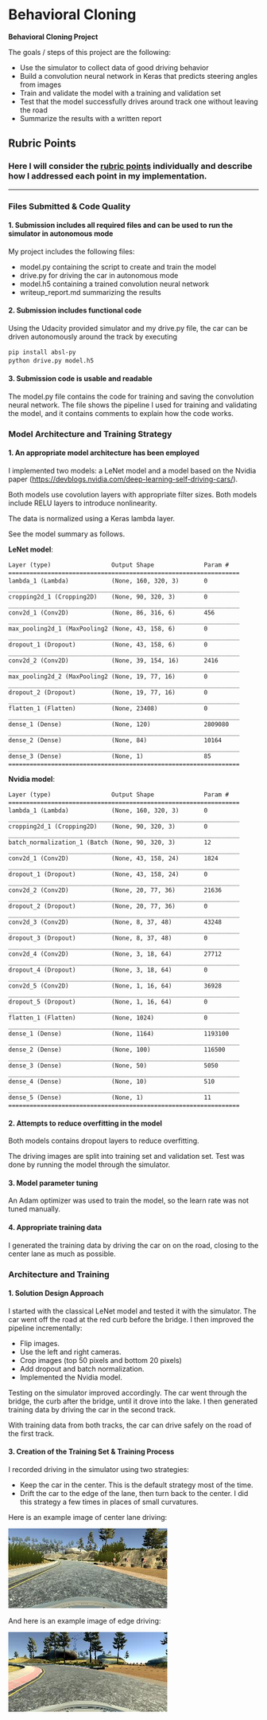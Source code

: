 # **Behavioral Cloning** 


**Behavioral Cloning Project**

The goals / steps of this project are the following:
* Use the simulator to collect data of good driving behavior
* Build a convolution neural network in Keras that predicts steering angles from images
* Train and validate the model with a training and validation set
* Test that the model successfully drives around track one without leaving the road
* Summarize the results with a written report


## Rubric Points
### Here I will consider the [rubric points](https://review.udacity.com/#!/rubrics/432/view) individually and describe how I addressed each point in my implementation.  

---
### Files Submitted & Code Quality

#### 1. Submission includes all required files and can be used to run the simulator in autonomous mode

My project includes the following files:
* model.py containing the script to create and train the model
* drive.py for driving the car in autonomous mode
* model.h5 containing a trained convolution neural network 
* writeup_report.md summarizing the results

#### 2. Submission includes functional code
Using the Udacity provided simulator and my drive.py file, the car can be driven autonomously around the track by executing 
```sh
pip install absl-py
python drive.py model.h5
```

#### 3. Submission code is usable and readable

The model.py file contains the code for training and saving the convolution neural network. The file shows the pipeline I used for training and validating the model, and it contains comments to explain how the code works.

### Model Architecture and Training Strategy

#### 1. An appropriate model architecture has been employed

I implemented two models: a LeNet model and a model based on the Nvidia paper
 (https://devblogs.nvidia.com/deep-learning-self-driving-cars/).

Both models use covolution layers with appropriate filter sizes. Both models
include RELU layers to introduce nonlinearity.

The data is normalized using a Keras lambda layer.

See the model summary as follows.

**LeNet model**:
```
Layer (type)                 Output Shape              Param #   
=================================================================
lambda_1 (Lambda)            (None, 160, 320, 3)       0         
_________________________________________________________________
cropping2d_1 (Cropping2D)    (None, 90, 320, 3)        0         
_________________________________________________________________
conv2d_1 (Conv2D)            (None, 86, 316, 6)        456       
_________________________________________________________________
max_pooling2d_1 (MaxPooling2 (None, 43, 158, 6)        0         
_________________________________________________________________
dropout_1 (Dropout)          (None, 43, 158, 6)        0         
_________________________________________________________________
conv2d_2 (Conv2D)            (None, 39, 154, 16)       2416      
_________________________________________________________________
max_pooling2d_2 (MaxPooling2 (None, 19, 77, 16)        0         
_________________________________________________________________
dropout_2 (Dropout)          (None, 19, 77, 16)        0         
_________________________________________________________________
flatten_1 (Flatten)          (None, 23408)             0         
_________________________________________________________________
dense_1 (Dense)              (None, 120)               2809080   
_________________________________________________________________
dense_2 (Dense)              (None, 84)                10164     
_________________________________________________________________
dense_3 (Dense)              (None, 1)                 85        
=================================================================
```

**Nvidia model**:
```
Layer (type)                 Output Shape              Param #   
=================================================================
lambda_1 (Lambda)            (None, 160, 320, 3)       0         
_________________________________________________________________
cropping2d_1 (Cropping2D)    (None, 90, 320, 3)        0         
_________________________________________________________________
batch_normalization_1 (Batch (None, 90, 320, 3)        12        
_________________________________________________________________
conv2d_1 (Conv2D)            (None, 43, 158, 24)       1824      
_________________________________________________________________
dropout_1 (Dropout)          (None, 43, 158, 24)       0         
_________________________________________________________________
conv2d_2 (Conv2D)            (None, 20, 77, 36)        21636     
_________________________________________________________________
dropout_2 (Dropout)          (None, 20, 77, 36)        0         
_________________________________________________________________
conv2d_3 (Conv2D)            (None, 8, 37, 48)         43248     
_________________________________________________________________
dropout_3 (Dropout)          (None, 8, 37, 48)         0         
_________________________________________________________________
conv2d_4 (Conv2D)            (None, 3, 18, 64)         27712     
_________________________________________________________________
dropout_4 (Dropout)          (None, 3, 18, 64)         0         
_________________________________________________________________
conv2d_5 (Conv2D)            (None, 1, 16, 64)         36928     
_________________________________________________________________
dropout_5 (Dropout)          (None, 1, 16, 64)         0         
_________________________________________________________________
flatten_1 (Flatten)          (None, 1024)              0         
_________________________________________________________________
dense_1 (Dense)              (None, 1164)              1193100   
_________________________________________________________________
dense_2 (Dense)              (None, 100)               116500    
_________________________________________________________________
dense_3 (Dense)              (None, 50)                5050      
_________________________________________________________________
dense_4 (Dense)              (None, 10)                510       
_________________________________________________________________
dense_5 (Dense)              (None, 1)                 11        
=================================================================
```
 

#### 2. Attempts to reduce overfitting in the model

Both models contains dropout layers to reduce overfitting. 

The driving images are split into training set and validation set.
Test was done by running the model through the simulator.

#### 3. Model parameter tuning

An Adam optimizer was used to train the model, so the learn rate was not tuned manually.

#### 4. Appropriate training data

I generated the training data by driving the car on on the road, closing to the
center lane as much as possible. 

### Architecture and Training

#### 1. Solution Design Approach

I started with the classical LeNet model and tested it with the simulator. The
car went off the road at the red curb before the bridge. I then improved the
pipeline incrementally:

* Flip images.
* Use the left and right cameras.
* Crop images (top 50 pixels and bottom 20 pixels)
* Add dropout and batch normalization.
* Implemented the Nvidia model.

Testing on the simulator improved accordingly. The car went through the bridge,
the curb after the bridge, until it drove into the lake.
I then generated training data by driving the car in the second track.

With training data from both tracks, the car can drive safely on the road of the first track.


#### 3. Creation of the Training Set & Training Process

I recorded driving in the simulator using two strategies:
* Keep the car in the center. This is the default strategy most of the time.
* Drift the car to the edge of the lane, then turn back to the center.
 I did this strategy a few times in places of small curvatures.

Here is an example image of center lane driving:

![center driving](center-driving-example.jpg)

And here is an example image of edge driving:

![edge_driving](edge-driving-example.jpg)
